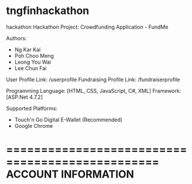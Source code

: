 # tngfinhackathon
hackathon
Hackathon Project: Crowdfunding Application - FundMe

Authors: 
  - Ng Kar Kai
  - Poh Choo Meng
  - Leong You Wai
  - Lee Chun Fai

User Profile Link: /userprofile
Fundraising Profile Link: /fundraiserprofile

Programming Language: 
[HTML, CSS, JavaScript, C#, XML]
Framework: 
[ASP.Net 4.7.2]

Supported Platforms: 
  - Touch'n Go Digital E-Wallet (Recommended)
  - Google Chrome 

================================================
              ACCOUNT INFORMATION
================================================
